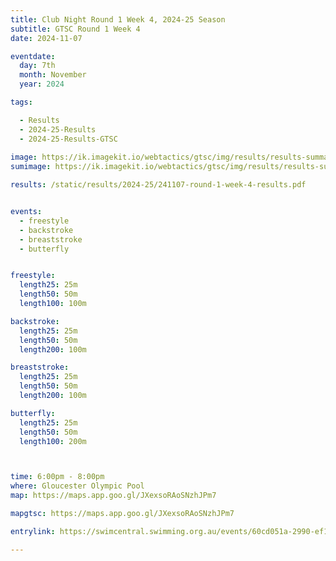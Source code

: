 ```yaml
---
title: Club Night Round 1 Week 4, 2024-25 Season
subtitle: GTSC Round 1 Week 4
date: 2024-11-07

eventdate:
  day: 7th
  month: November
  year: 2024

tags:

  - Results
  - 2024-25-Results
  - 2024-25-Results-GTSC
  
image: https://ik.imagekit.io/webtactics/gtsc/img/results/results-summary-4.jpg
sumimage: https://ik.imagekit.io/webtactics/gtsc/img/results/results-summary-4.jpg

results: /static/results/2024-25/241107-round-1-week-4-results.pdf


events:
  - freestyle
  - backstroke
  - breaststroke
  - butterfly


freestyle:
  length25: 25m
  length50: 50m
  length100: 100m

backstroke:
  length25: 25m
  length50: 50m
  length200: 100m

breaststroke:
  length25: 25m
  length50: 50m
  length200: 100m

butterfly:
  length25: 25m
  length50: 50m
  length100: 200m



time: 6:00pm - 8:00pm
where: Gloucester Olympic Pool
map: https://maps.app.goo.gl/JXexsoRAoSNzhJPm7

mapgtsc: https://maps.app.goo.gl/JXexsoRAoSNzhJPm7

entrylink: https://swimcentral.swimming.org.au/events/60cd051a-2990-ef11-8a6a-000d3ad07ecc/nominations

---
```





